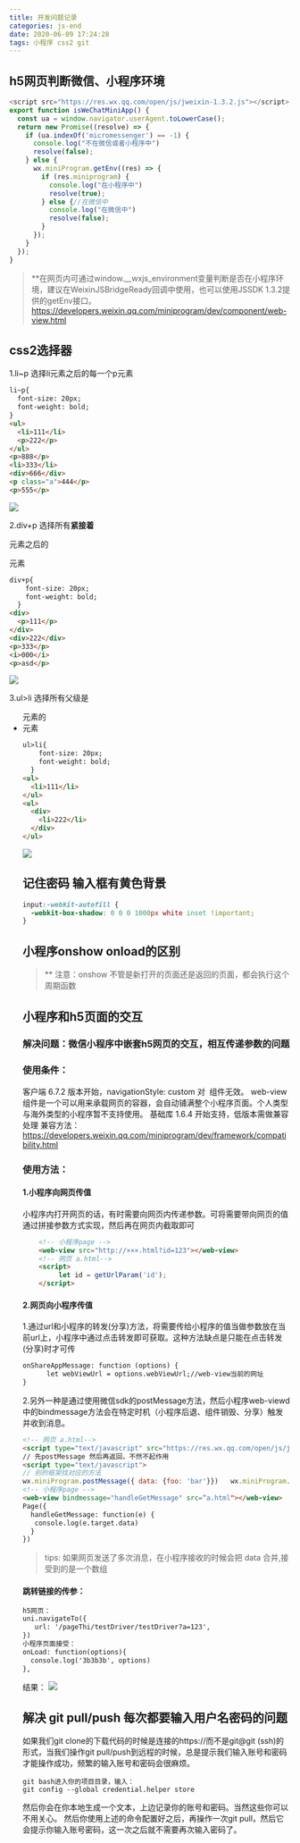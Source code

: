 ```yaml
---
title: 开发问题记录
categories: js-end
date: 2020-06-09 17:24:28
tags: 小程序 css2 git
---
```


## h5网页判断微信、小程序环境
```javascript
<script src="https://res.wx.qq.com/open/js/jweixin-1.3.2.js"></script>
export function isWeChatMiniApp() {
  const ua = window.navigator.userAgent.toLowerCase();
  return new Promise((resolve) => {
    if (ua.indexOf('micromessenger') == -1) {
      console.log("不在微信或者小程序中")
      resolve(false);
    } else {
      wx.miniProgram.getEnv((res) => {
        if (res.miniprogram) {
          console.log("在小程序中")
          resolve(true);
        } else {//在微信中
          console.log("在微信中")
          resolve(false);
        }
      });
    }
  });
}
```

<!-- more -->

> **在网页内可通过window.__wxjs_environment变量判断是否在小程序环境，建议在WeixinJSBridgeReady回调中使用，也可以使用JSSDK 1.3.2提供的getEnv接口。
https://developers.weixin.qq.com/miniprogram/dev/component/web-view.html

## css2选择器
1.li~p 选择li元素之后的每一个p元素
```html
li~p{
  font-size: 20px;
  font-weight: bold;
}
<ul>
  <li>111</li>
  <p>222</p>
</ul>
<p>888</p>
<li>333</li>
<div>666</div>
<p class="a">444</p>
<p>555</p>
```
<img src='/images/img-folder/css2/css2-1.png'>

2.div+p 选择所有<strong>紧接着</strong><div>元素之后的<p>元素
```html
div+p{
    font-size: 20px;
    font-weight: bold;
  } 
<div>
  <p>111</p>
</div>
<div>222</div>
<p>333</p>
<i>000</i>
<p>asd</p>
```
<img src='/images/img-folder/css2/css2-2.png'>

3.ul>li 选择所有父级是<ul>元素的<li>元素
```html
ul>li{
    font-size: 20px;
    font-weight: bold;
  } 
<ul>
  <li>111</li>
</ul>
<ul>
  <div>
    <li>222</li>
  </div>
</ul>
```
<img src='/images/img-folder/css2/css2-3.png'>

## 记住密码 输入框有黄色背景
```css
input:-webkit-autofill {
  -webkit-box-shadow: 0 0 0 1000px white inset !important;
}
```

## 小程序onshow onload的区别
> ** 注意：onshow 不管是新打开的页面还是返回的页面，都会执行这个周期函数

## 小程序和h5页面的交互

### 解决问题：微信小程序中嵌套h5网页的交互，相互传递参数的问题
### 使用条件：
  客户端 6.7.2 版本开始，navigationStyle: custom 对 <web-view> 组件无效。
	web-view 组件是一个可以用来承载网页的容器，会自动铺满整个小程序页面。个人类型与海外类型的小程序暂不支持使用。
	基础库 1.6.4 开始支持，低版本需做兼容处理
	兼容方法：https://developers.weixin.qq.com/miniprogram/dev/framework/compatibility.html
### 使用方法：
  #### 1.小程序向网页传值
  小程序内打开网页的话，有时需要向网页内传递参数。可将需要带向网页的值通过拼接参数方式实现，然后再在网页内截取即可
```html
	<!-- 小程序page -->
	<web-view src="http://×××.html?id=123"></web-view>
	<!-- 网页 a.html-->
	<script>
   		 let id = getUrlParam('id'); 
	</script>
```
  #### 2.网页向小程序传值
  1.通过url和小程序的转发(分享)方法，将需要传给小程序的值当做参数放在当前url上，小程序中通过点击转发即可获取。这种方法缺点是只能在点击转发(分享)时才可传
```html
onShareAppMessage: function (options) {
      let webViewUrl = options.webViewUrl;//web-view当前的网址
}
```
2.另外一种是通过使用微信sdk的postMessage方法，然后小程序web-viewd中的bindmessage方法会在特定时机（小程序后退、组件销毁、分享）触发并收到消息。
```html
<!-- 网页 a.html-->
<script type="text/javascript" src="https://res.wx.qq.com/open/js/jweixin-1.3.2.js"></script>
// 先postMessage 然后再返回，不然不起作用         		
<script type="text/javascript">
// 别的框架找对应的方法             		
wx.miniProgram.postMessage({ data: {foo: 'bar'}})   wx.miniProgram.navigateBack({delta: 1})         		</script>
<!-- 小程序page -->
<web-view bindmessage="handleGetMessage" src=“a.html"></web-view>
Page({
  handleGetMessage: function(e) {
   console.log(e.target.data)
  }
})
```
> tips: 如果网页发送了多次消息，在小程序接收的时候会把 data 合并,接受到的是一个数组

#### 跳转链接的传参：    
```html
h5网页：
uni.navigateTo({
   url: '/pageThi/testDriver/testDriver?a=123',
})
小程序页面接受：
onLoad: function(options){
  console.log('3b3b3b', options)
},
```
结果：
<img src='/images/img-folder/css2/css2-4.png'>

## 解决 git pull/push 每次都要输入用户名密码的问题
如果我们git clone的下载代码的时候是连接的https://而不是git@git (ssh)的形式，当我们操作git pull/push到远程的时候，总是提示我们输入账号和密码才能操作成功，频繁的输入账号和密码会很麻烦。
```hash
git bash进入你的项目目录，输入：
git config --global credential.helper store
```
然后你会在你本地生成一个文本，上边记录你的账号和密码。当然这些你可以不用关心。
然后你使用上述的命令配置好之后，再操作一次git pull，然后它会提示你输入账号密码，这一次之后就不需要再次输入密码了。